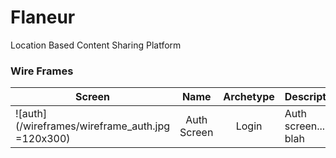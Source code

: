 # Flaneur
Location Based Content Sharing Platform

### Wire Frames

| Screen  | Name | Archetype | Description | Transition |
| ------------- | :---: | :---: | :---  | :---  |
| ![auth](/wireframes/wireframe_auth.jpg =120x300) | Auth Screen | Login | Auth screen....... blah  | Map View |


